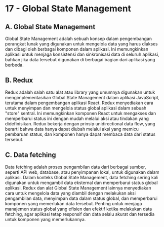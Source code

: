 # 17 - Global State Management

## A. Global State Management

Global State Management adalah sebuah konsep dalam pengembangan perangkat lunak yang digunakan untuk mengelola data yang harus diakses dan dibagi oleh berbagai komponen dalam aplikasi. Ini memungkinkan aplikasi untuk menjaga konsistensi dan sinkronisasi data di seluruh aplikasi, bahkan jika data tersebut digunakan di berbagai bagian dari aplikasi yang berbeda.

## B. Redux

Redux adalah salah satu alat atau library yang umumnya digunakan untuk mengimplementasikan Global State Management dalam aplikasi JavaScript, terutama dalam pengembangan aplikasi React. Redux menyediakan cara untuk menyimpan dan mengelola status global aplikasi dalam sebuah "store" sentral. Ini memungkinkan komponen React untuk mengakses dan memperbarui status ini dengan mudah melalui aksi atau tindakan yang didefinisikan. Redux bekerja dengan prinsip unidirectional data flow, yang berarti bahwa data hanya dapat diubah melalui aksi yang memicu pembaruan status, dan komponen hanya dapat membaca data dari status tersebut.

## C. Data fetching

Data fetching adalah proses pengambilan data dari berbagai sumber, seperti API web, database, atau penyimpanan lokal, untuk digunakan dalam aplikasi. Dalam konteks Global State Management, data fetching sering kali digunakan untuk mengambil data eksternal dan memperbarui status global aplikasi. Redux dan alat Global State Management lainnya menyediakan cara untuk mengelola data yang diambil dengan melakukan aksi pengambilan data, menyimpan data dalam status global, dan memperbarui komponen yang memerlukan data tersebut. Penting untuk menjaga manajemen status global yang efisien dan efektif ketika melakukan data fetching, agar aplikasi tetap responsif dan data selalu akurat dan tersedia untuk komponen yang memerlukannya.
